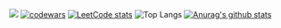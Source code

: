 ![](https://komarev.com/ghpvc/?username=vadimsteshkin)
[![codewars](https://www.codewars.com/users/username/badges/large)](https://www.codewars.com/users/vadimsteshkin) 
[![LeetCode stats](https://leetcode-stats-six.vercel.app/api?username=vsteshkin2004&theme=dark)](https://github.com/KnlnKS/leetcode-stats)
![Top Langs](https://github-readme-stats.vercel.app/api/top-langs/?username=vadimsteshkin&theme=tokyonight)
[![Anurag's github stats](https://github-readme-stats.vercel.app/api?username=vadimsteshkin)](https://github.com/anuraghazra/github-readme-stats)
